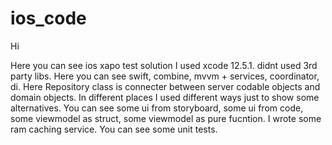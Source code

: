 # ios_code

Hi

Here you can see ios xapo test solution
I used xcode 12.5.1. didnt used 3rd party libs.
Here you can see swift, combine, mvvm + services, coordinator, di.
Here Repository class is connecter between server codable objects and domain objects.
In different places I used different ways just to show some alternatives.
You can see some ui from storyboard, some ui from code, 
some viewmodel as struct, some viewmodel as pure fucntion.
I wrote some ram caching service.
You can see some unit tests.
